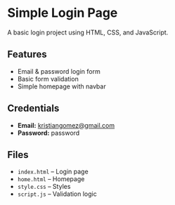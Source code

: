 # Simple Login Page

A basic login project using HTML, CSS, and JavaScript.

## Features

- Email & password login form
- Basic form validation
- Simple homepage with navbar

## Credentials

- **Email:** kristiangomez@gmail.com  
- **Password:** password

## Files

- `index.html` – Login page  
- `home.html` – Homepage  
- `style.css` – Styles  
- `script.js` – Validation logic  
